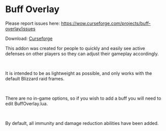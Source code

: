 # Buff Overlay

Please report issues here: https://wow.curseforge.com/projects/buff-overlay/issues

Download:
[Curseforge](https://wow.curseforge.com/projects/buff-overlay)

This addon was created for people to quickly and easily see active defenses on other players so they can adjust their gameplay accordingly.

 

It is intended to be as lightweight as possible, and only works with the default Blizzard raid frames.

 

There are no in-game options, so if you wish to add a buff you will need to edit BuffOverlay.lua.

 

By default, all immunity and damage reduction abilities have been added.
